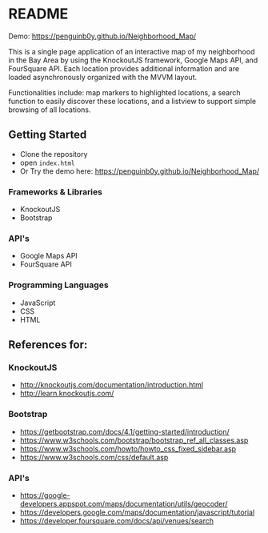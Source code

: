 # README
Demo: https://penguinb0y.github.io/Neighborhood_Map/

This is a single page application of an interactive map of my neighborhood in the Bay Area by using the KnockoutJS framework, Google Maps API, and FourSquare API. Each location provides additional information and are loaded asynchronously organized with the MVVM layout. 

Functionalities include: map markers to highlighted locations, a search function to easily discover these locations, and a listview to support simple browsing of all locations.

## Getting Started
* Clone the repository
* open ```index.html```
* Or Try the demo here: https://penguinb0y.github.io/Neighborhood_Map/
### Frameworks & Libraries
* KnockoutJS
* Bootstrap

### API's
* Google Maps API
* FourSquare API

### Programming Languages
* JavaScript
* CSS
* HTML

## References for: 
### KnockoutJS
* http://knockoutjs.com/documentation/introduction.html
* http://learn.knockoutjs.com/
### Bootstrap
* https://getbootstrap.com/docs/4.1/getting-started/introduction/
* https://www.w3schools.com/bootstrap/bootstrap_ref_all_classes.asp
* https://www.w3schools.com/howto/howto_css_fixed_sidebar.asp
* https://www.w3schools.com/css/default.asp
### API's
* https://google-developers.appspot.com/maps/documentation/utils/geocoder/
* https://developers.google.com/maps/documentation/javascript/tutorial
* https://developer.foursquare.com/docs/api/venues/search


